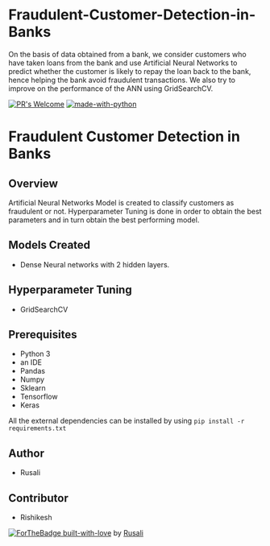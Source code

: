 # Fraudulent-Customer-Detection-in-Banks

On the basis of data obtained from a bank, we consider customers who have taken loans from the bank and use Artificial Neural Networks to predict whether the customer is likely to repay the loan back to the bank, hence helping the bank avoid fraudulent transactions. 
We also try to improve on the performance of the ANN using GridSearchCV.

[![PR's Welcome](https://img.shields.io/badge/PRs-welcome-brightgreen.svg?style=flat)](http://makeapullrequest.com)  [![made-with-python](https://img.shields.io/badge/Made%20with-Python-1f425f.svg)](https://www.python.org/)

# Fraudulent Customer Detection in Banks 

## Overview
Artificial Neural Networks Model is created to classify customers as fraudulent or not.
Hyperparameter Tuning is done in order to obtain the best parameters and in turn obtain the best performing model.

## Models Created
* Dense Neural networks with 2 hidden layers.

## Hyperparameter Tuning
* GridSearchCV

## Prerequisites
* Python 3 
* an IDE 
* Pandas 
* Numpy 
* Sklearn 
* Tensorflow
* Keras

All the external dependencies can be installed by using ```pip install -r requirements.txt```

## Author
* Rusali

## Contributor
* Rishikesh 

[![ForTheBadge built-with-love](http://ForTheBadge.com/images/badges/built-with-love.svg)](https://GitHub.com/Naereen/) by [Rusali](https://www.linkedin.com/in/rusali-saha-0409921a3/)
